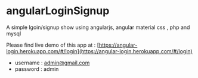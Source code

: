 # angularLoginSignup
A simple lgoin/signup show using angularjs, angular material css , php and mysql

Please find live demo of this app at : [https://angular-login.herokuapp.com/#/login](https://angular-login.herokuapp.com/#/login)
* username : admin@gmail.com
* password : admin


